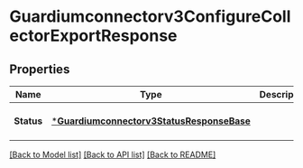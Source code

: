 # Guardiumconnectorv3ConfigureCollectorExportResponse

## Properties
Name | Type | Description | Notes
------------ | ------------- | ------------- | -------------
**Status** | [***Guardiumconnectorv3StatusResponseBase**](guardiumconnectorv3StatusResponseBase.md) |  | [optional] [default to null]

[[Back to Model list]](../README.md#documentation-for-models) [[Back to API list]](../README.md#documentation-for-api-endpoints) [[Back to README]](../README.md)

